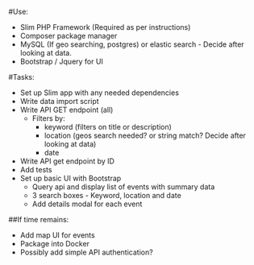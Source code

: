 #Use:
- Slim PHP Framework (Required as per instructions)
- Composer package manager
- MySQL (If geo searching, postgres) or elastic search - Decide after looking at data.
- Bootstrap / Jquery for UI

#Tasks:
- Set up Slim app with any needed dependencies
- Write data import script
- Write API GET endpoint (all)
  - Filters by:
    - keyword (filters on title or description)
    - location (geos search needed? or string match? Decide after looking at data)
    - date
- Write API get endpoint by ID
- Add tests
- Set up basic UI with Bootstrap
  - Query api and display list of events with summary data
  - 3 search boxes - Keyword, location and date
  - Add details modal for each event

##If time remains:
- Add map UI for events
- Package into Docker
- Possibly add simple API authentication?